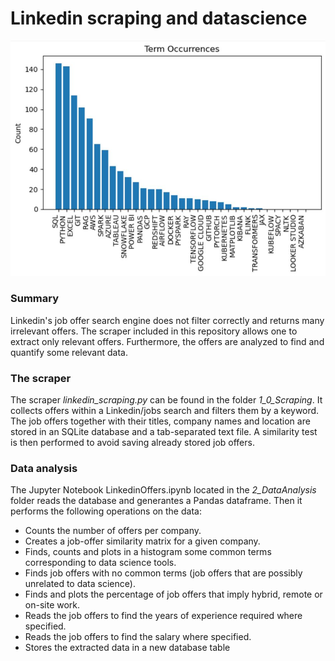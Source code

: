 # Linkedin scraping and datascience

![Histogram](histogram.PNG)

### Summary
Linkedin's job offer search engine does not filter correctly and returns many irrelevant offers. The scraper included in this repository allows one to extract only relevant offers. Furthermore, the offers are analyzed to find and quantify some relevant data.

### The scraper
The scraper _linkedin_scraping.py_ can be found in the folder _1_0_Scraping_. It collects offers within a Linkedin/jobs search and filters them by a keyword. The job offers together with their titles, company names and location are stored in an SQLite database and a tab-separated text file. A similarity test is then performed  to avoid saving already stored job offers. 

### Data analysis
The Jupyter Notebook LinkedinOffers.ipynb located in the _2_DataAnalysis_ folder reads the database and generantes a Pandas dataframe. Then it performs the following operations on the data:

- Counts the number of offers per company.
- Creates a job-offer similarity matrix for a given company.
- Finds, counts and plots in a histogram some common terms corresponding to data science tools.
- Finds job offers with no common terms (job offers that are possibly unrelated to data science).
- Finds and plots the percentage of job offers that imply hybrid, remote or on-site work.
- Reads the job offers to find the years of experience required where specified.
- Reads the job offers to find the salary where specified.
- Stores the extracted data in a new database table
